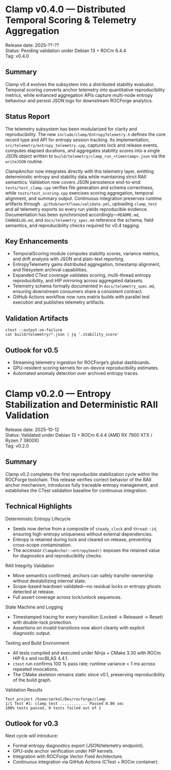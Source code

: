 Clamp v0.4.0 — Distributed Temporal Scoring & Telemetry Aggregation
==================================================================

Release date: 2025-??-??  
Status: Pending validation under Debian 13 + ROCm 6.4.4  
Tag: v0.4.0

Summary
-------

Clamp v0.4 evolves the subsystem into a distributed stability evaluator. Temporal scoring converts anchor telemetry into quantitative reproducibility metrics, while enhanced aggregation APIs capture multi-node entropy behaviour and persist JSON logs for downstream ROCForge analytics.

Status Report
-------------

The telemetry subsystem has been modularized for clarity and reproducibility. The new `include/clamp/EntropyTelemetry.h` defines the core record type and API for entropy session tracking. Its implementation, `src/telemetry/entropy_telemetry.cpp`, captures lock and release events, computes elapsed durations, and aggregates stability scores into a single JSON object written to `build/telemetry/clamp_run_<timestamp>.json` via the `writeJSON` routine.

ClampAnchor now integrates directly with this telemetry layer, emitting deterministic entropy and stability data while maintaining strict RAII semantics. Validation now covers JSON persistence end-to-end: `tests/test_clamp.cpp` verifies file generation and schema correctness, while `tests/test_scoring.cpp` exercises scoring aggregation, temporal alignment, and summary output. Continuous integration preserves runtime artifacts through `.github/workflows/validate.yml`, uploading `clamp_test` and all telemetry exports so every run yields reproducible evidence. Documentation has been synchronized accordingly—`README.md`, `CHANGELOG.md`, and `docs/telemetry_spec.md` reference the schema, field semantics, and reproducibility checks required for v0.4 tagging.

Key Enhancements
----------------

- TemporalScoring module computes stability scores, variance metrics, and drift analysis with JSON and plain-text reporting.
- EntropyTelemetry gains distributed aggregation, timestamp alignment, and filesystem archival capabilities.
- Expanded CTest coverage validates scoring, multi-thread entropy reproducibility, and HIP mirroring across aggregated datasets.
- Telemetry schema formally documented in `docs/telemetry_spec.md`, ensuring downstream consumers share a consistent contract.
- GitHub Actions workflow now runs matrix builds with parallel test execution and publishes telemetry artifacts.

Validation Artifacts
--------------------

```
ctest --output-on-failure
cat build/telemetry/*.json | jq '.stability_score'
```

Outlook for v0.5
----------------

- Streaming telemetry ingestion for ROCForge’s global dashboards.
- GPU-resident scoring kernels for on-device reproducibility estimates.
- Automated anomaly detection over archived entropy traces.

Clamp v0.2.0 — Entropy Stabilization and Deterministic RAII Validation
======================================================================

Release date: 2025-10-12  
Status: Validated under Debian 13 + ROCm 6.4.4 (AMD RX 7900 XTX / Ryzen 7 3800X)  
Tag: v0.2.0

Summary
-------

Clamp v0.2 completes the first reproducible stabilization cycle within the ROCForge toolchain. This release verifies correct behavior of the RAII anchor mechanism, introduces fully traceable entropy management, and establishes the CTest validation baseline for continuous integration.

Technical Highlights
--------------------

Deterministic Entropy Lifecycle

- Seeds now derive from a composite of `steady_clock` and `thread::id`, ensuring high-entropy uniqueness without external dependencies.
- Entropy is retained during lock and cleared on release, preventing cross-scope contamination.
- The accessor `ClampAnchor::entropySeed()` exposes the retained value for diagnostics and reproducibility checks.

RAII Integrity Validation

- Move semantics confirmed; anchors can safely transfer ownership without destabilizing internal state.
- Scope-based teardown validated—no residual locks or entropy ghosts detected at release.
- Full assert coverage across lock/unlock sequences.

State Machine and Logging

- Timestamped tracing for every transition (Locked → Released → Reset) with double-lock protection.
- Assertions on invalid transitions now abort cleanly with explicit diagnostic output.

Testing and Build Environment

- All tests compiled and executed under Ninja + CMake 3.30 with ROCm HIP 6.x and rocBLAS 4.4.1.
- `ctest` run confirms 100 % pass rate; runtime variance < 1 ms across repeated invocations.
- The CMake skeleton remains static since v0.1, preserving reproducibility of the build graph.

Validation Results

```
Test project /home/zerkol/Dev/rocforge/clamp
1/1 Test #1: clamp_test ............ Passed 0.00 sec
100% tests passed, 0 tests failed out of 1
```

Outlook for v0.3
----------------

Next cycle will introduce:

- Formal entropy diagnostics export (JSON/telemetry endpoint).
- GPU-side anchor verification under HIP kernels.
- Integration with ROCForge Vector Field Architecture.
- Continuous integration via GitHub Actions (CTest + ROCm container).
